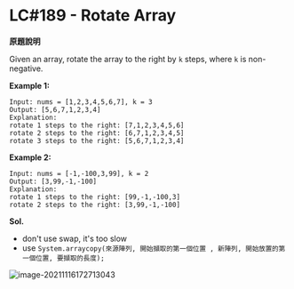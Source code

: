 # LC#189 - Rotate Array

**原題說明**

Given an array, rotate the array to the right by `k` steps, where `k` is non-negative.

**Example 1:**

```
Input: nums = [1,2,3,4,5,6,7], k = 3
Output: [5,6,7,1,2,3,4]
Explanation:
rotate 1 steps to the right: [7,1,2,3,4,5,6]
rotate 2 steps to the right: [6,7,1,2,3,4,5]
rotate 3 steps to the right: [5,6,7,1,2,3,4]
```

**Example 2:**

```
Input: nums = [-1,-100,3,99], k = 2
Output: [3,99,-1,-100]
Explanation: 
rotate 1 steps to the right: [99,-1,-100,3]
rotate 2 steps to the right: [3,99,-1,-100]
```



**Sol.**

* don't use swap, it's too slow
* use `System.arraycopy(來源陣列, 開始擷取的第一個位置 , 新陣列, 開始放置的第一個位置, 要擷取的長度);`

![image-20211116172713043](C:\Users\USER\AppData\Roaming\Typora\typora-user-images\image-20211116172713043.png)
